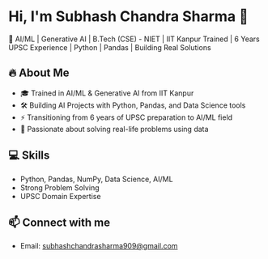 # Hi, I'm Subhash Chandra Sharma 👋

🚀 AI/ML | Generative AI | B.Tech (CSE) - NIET | IIT Kanpur Trained | 6 Years UPSC Experience | Python | Pandas | Building Real Solutions

## 🔥 About Me
- 🎓 Trained in AI/ML & Generative AI from IIT Kanpur
- 🛠️ Building AI Projects with Python, Pandas, and Data Science tools
- ⚡ Transitioning from 6 years of UPSC preparation to AI/ML field
- 🚀 Passionate about solving real-life problems using data

## 💻 Skills
- Python, Pandas, NumPy, Data Science, AI/ML
- Strong Problem Solving
- UPSC Domain Expertise

## 📫 Connect with me
- Email: subhashchandrasharma909@gmail.com
  



<!--
**subbhaaash/subbhaaash** is a ✨ _special_ ✨ repository because its `README.md` (this file) appears on your GitHub profile.

Here are some ideas to get you started:

- 🔭 I’m currently working on ...
- 🌱 I’m currently learning ...
- 👯 I’m looking to collaborate on ...
- 🤔 I’m looking for help with ...
- 💬 Ask me about ...
- 📫 How to reach me: ...
- 😄 Pronouns: ...
- ⚡ Fun fact: ...
-->
